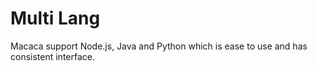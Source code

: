 # Multi Lang

Macaca support Node.js, Java and Python which is ease to use and has consistent interface.
